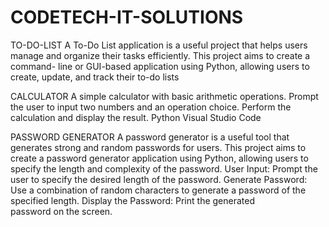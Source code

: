 # CODETECH-IT-SOLUTIONS
TO-DO-LIST
A To-Do List application is a useful project that helps users manage and organize their tasks efficiently. This project aims to create a command- line or GUI-based application using Python, allowing users to create, update, and track their to-do lists

CALCULATOR
A simple calculator with basic arithmetic operations. Prompt the user to input two numbers and an operation choice. Perform the calculation and display the result. Python Visual Studio Code

PASSWORD GENERATOR
A password generator is a useful tool that generates strong and random passwords for users. This project aims to create a password generator application using Python, allowing users to specify the length and complexity of the password.
User Input: Prompt the user to specify the desired length of the password.
Generate Password: Use a combination of random characters to generate a password of the specified length.
Display the Password: Print the generated password on the screen.

